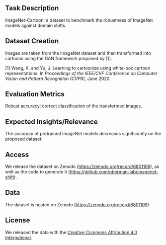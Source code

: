 ## Task Description
ImageNet-Cartoon: a dataset to benchmark the robustness of ImageNet models against domain shifts.

## Dataset Creation
Images are taken from the ImageNet dataset and then transformed into cartoons using the GAN framework proposed by [1].

[1] Wang, X. and Yu, J. Learning to cartoonize using white-box cartoon representations. In _Proceedings of the IEEE/CVF
Conference on Computer Vision and Pattern Recognition (CVPR)_, June 2020.

## Evaluation Metrics
Robust accuracy: correct classification of the transformed images.

## Expected Insights/Relevance
The accuracy of pretrained ImageNet models decreases significantly on the proposed dataset.

## Access
We release the dataset on Zenodo (https://zenodo.org/record/6801109), as well as the code to generate it  (https://github.com/oberman-lab/imagenet-shift).

## Data
The dataset is hosted on Zenodo (https://zenodo.org/record/6801109).

## License
We released the data with the [Creative Commons Attribution 4.0 International](https://creativecommons.org/licenses/by/4.0/legalcode).

